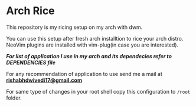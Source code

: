 # Arch Rice
This repository is my ricing setup on my arch with dwm.

You can use this setup after fresh arch installtion to rice your arch distro.
NeoVim plugins are installed with vim-plug(in case you are interested).


***For list of application I use in my arch and its dependecies refer to DEPENDENCIES file***

For any recommendation of application to use send me a mail at **rishabhdwivedi17@gmail.com**

For same type of changes in your root shell copy this configuration to `/root` folder.
